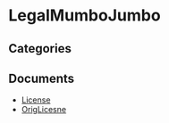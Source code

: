 # LegalMumboJumbo

## Categories


## Documents
- [License](License.md)
- [OrigLicesne](OrigLicesne.md)